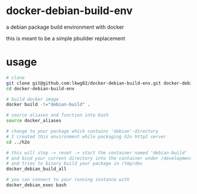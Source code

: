 # docker-debian-build-env
a debian package build environment with docker

this is meant to be a simple pbuilder replacement


# usage

```bash
# clone
git clone git@github.com:lkwg82/docker-debian-build-env.git docker-debian-build-env
cd docker-debian-build-env

# build docker image
docker build -t="debian-build" .

# source aliases and function into bash
source docker_aliases

# change to your package which contains 'debian'-directory
# I created this environment while packaging h2o http2 server
cd ../h2o

# this will stop -> reset -> start the container named 'debian-build'
# and bind your current directory into the container under /development (read-only)
# and tries to binary build your package in /tmp/dev
docker_debian_build_all

# you can connect to your running instance with
docker_debian_exec bash
```
